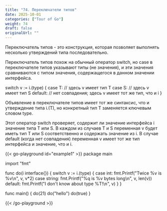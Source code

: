 ```yaml
---
title: "74. Переключатели типов"
date: 2025-10-01
categories: ["Tour of Go"]
weight: 74
draft: false
originalUrl: ""
---
```


Переключатель типов - это конструкция, которая позволяет выполнять несколько утверждений типа последовательно.

Переключатель типов похож на обычный оператор switch, но case в переключателе типов указывают типы (не значения), и эти значения сравниваются с типом значения, содержащегося в данном значении интерфейса.

switch v := i.(type) {
case T:
// здесь v имеет тип T
case S:
// здесь v имеет тип S
default:
// нет совпадения; здесь v имеет тот же тип, что и i
}

Объявление в переключателе типов имеет тот же синтаксис, что и утверждение типа i.(T), но конкретный тип T заменяется ключевым словом type.

Этот оператор switch проверяет, содержит ли значение интерфейса i значение типа T или S. В каждом из случаев T и S переменная v будет иметь тип T или S соответственно и содержать значение из i. В случае default (когда нет совпадения) переменная v имеет тот же тип интерфейса и значение, что и i.

{{< go-playground id="example1" >}}
package main

import "fmt"

func do(i interface{}) {
    switch v := i.(type) {
    case int:
        fmt.Printf("Twice %v is %v\n", v, v*2)
    case string:
        fmt.Printf("%q is %v bytes long\n", v, len(v))
    default:
        fmt.Printf("I don't know about type %T!\n", v)
    }
}

func main() {
    do(21)
    do("hello")
    do(true)
}



{{< /go-playground >}} 
